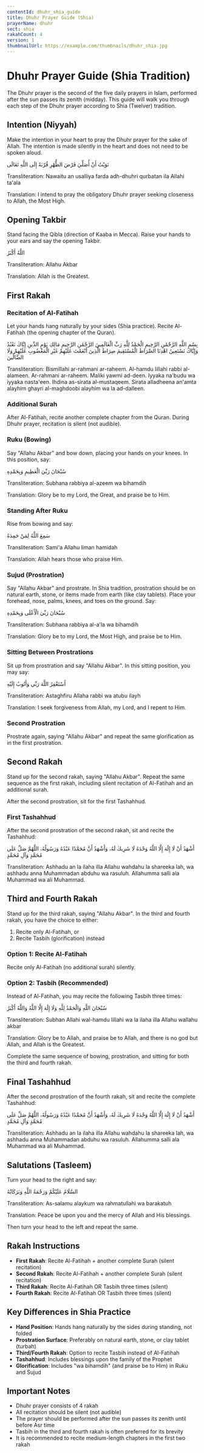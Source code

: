 ```yaml
---
contentId: dhuhr_shia_guide
title: Dhuhr Prayer Guide (Shia)
prayerName: dhuhr
sect: shia
rakahCount: 4
version: 1
thumbnailUrl: https://example.com/thumbnails/dhuhr_shia.jpg
---
```


# Dhuhr Prayer Guide (Shia Tradition)

The Dhuhr prayer is the second of the five daily prayers in Islam, performed after the sun passes its zenith (midday). This guide will walk you through each step of the Dhuhr prayer according to Shia (Twelver) tradition.

## Intention (Niyyah)

Make the intention in your heart to pray the Dhuhr prayer for the sake of Allah. The intention is made silently in the heart and does not need to be spoken aloud.

نَوَيْتُ أَنْ أُصَلِّيَ فَرْضَ الظُّهْرِ قُرْبَةً إِلَى اللَّهِ تَعَالَى

Transliteration: Nawaitu an usalliya farda adh-dhuhri qurbatan ila Allahi ta'ala

Translation: I intend to pray the obligatory Dhuhr prayer seeking closeness to Allah, the Most High.

## Opening Takbir

Stand facing the Qibla (direction of Kaaba in Mecca). Raise your hands to your ears and say the opening Takbir.

اللَّهُ أَكْبَرُ

Transliteration: Allahu Akbar

Translation: Allah is the Greatest.

## First Rakah

### Recitation of Al-Fatihah

Let your hands hang naturally by your sides (Shia practice). Recite Al-Fatihah (the opening chapter of the Quran).

بِسْمِ اللَّهِ الرَّحْمَٰنِ الرَّحِيمِ
الْحَمْدُ لِلَّهِ رَبِّ الْعَالَمِينَ
الرَّحْمَٰنِ الرَّحِيمِ
مَالِكِ يَوْمِ الدِّينِ
إِيَّاكَ نَعْبُدُ وَإِيَّاكَ نَسْتَعِينُ
اهْدِنَا الصِّرَاطَ الْمُسْتَقِيمَ
صِرَاطَ الَّذِينَ أَنْعَمْتَ عَلَيْهِمْ غَيْرِ الْمَغْضُوبِ عَلَيْهِمْ وَلَا الضَّالِّينَ

Transliteration: Bismillahi ar-rahmani ar-raheem. Al-hamdu lillahi rabbi al-alameen. Ar-rahmani ar-raheem. Maliki yawmi ad-deen. Iyyaka na'budu wa iyyaka nasta'een. Ihdina as-sirata al-mustaqeem. Sirata alladheena an'amta alayhim ghayri al-maghdoobi alayhim wa la ad-dalleen.

### Additional Surah

After Al-Fatihah, recite another complete chapter from the Quran. During Dhuhr prayer, recitation is silent (not audible).

### Ruku (Bowing)

Say "Allahu Akbar" and bow down, placing your hands on your knees. In this position, say:

سُبْحَانَ رَبِّيَ الْعَظِيمِ وَبِحَمْدِهِ

Transliteration: Subhana rabbiya al-azeem wa bihamdih

Translation: Glory be to my Lord, the Great, and praise be to Him.

### Standing After Ruku

Rise from bowing and say:

سَمِعَ اللَّهُ لِمَنْ حَمِدَهُ

Transliteration: Sami'a Allahu liman hamidah

Translation: Allah hears those who praise Him.

### Sujud (Prostration)

Say "Allahu Akbar" and prostrate. In Shia tradition, prostration should be on natural earth, stone, or items made from earth (like clay tablets). Place your forehead, nose, palms, knees, and toes on the ground. Say:

سُبْحَانَ رَبِّيَ الْأَعْلَى وَبِحَمْدِهِ

Transliteration: Subhana rabbiya al-a'la wa bihamdih

Translation: Glory be to my Lord, the Most High, and praise be to Him.

### Sitting Between Prostrations

Sit up from prostration and say "Allahu Akbar". In this sitting position, you may say:

أَسْتَغْفِرُ اللَّهَ رَبِّي وَأَتُوبُ إِلَيْهِ

Transliteration: Astaghfiru Allaha rabbi wa atubu ilayh

Translation: I seek forgiveness from Allah, my Lord, and I repent to Him.

### Second Prostration

Prostrate again, saying "Allahu Akbar" and repeat the same glorification as in the first prostration.

## Second Rakah

Stand up for the second rakah, saying "Allahu Akbar". Repeat the same sequence as the first rakah, including silent recitation of Al-Fatihah and an additional surah.

After the second prostration, sit for the first Tashahhud.

### First Tashahhud

After the second prostration of the second rakah, sit and recite the Tashahhud:

أَشْهَدُ أَنْ لَا إِلَٰهَ إِلَّا اللَّهُ وَحْدَهُ لَا شَرِيكَ لَهُ، وَأَشْهَدُ أَنَّ مُحَمَّدًا عَبْدُهُ وَرَسُولُهُ، اللَّهُمَّ صَلِّ عَلَى مُحَمَّدٍ وَآلِ مُحَمَّدٍ

Transliteration: Ashhadu an la ilaha illa Allahu wahdahu la shareeka lah, wa ashhadu anna Muhammadan abduhu wa rasuluh. Allahumma salli ala Muhammad wa ali Muhammad.

## Third and Fourth Rakah

Stand up for the third rakah, saying "Allahu Akbar". In the third and fourth rakah, you have the choice to either:
1. Recite only Al-Fatihah, or
2. Recite Tasbih (glorification) instead

### Option 1: Recite Al-Fatihah
Recite only Al-Fatihah (no additional surah) silently.

### Option 2: Tasbih (Recommended)
Instead of Al-Fatihah, you may recite the following Tasbih three times:

سُبْحَانَ اللَّهِ وَالْحَمْدُ لِلَّهِ وَلَا إِلَٰهَ إِلَّا اللَّهُ وَاللَّهُ أَكْبَرُ

Transliteration: Subhan Allahi wal-hamdu lillahi wa la ilaha illa Allahu wallahu akbar

Translation: Glory be to Allah, and praise be to Allah, and there is no god but Allah, and Allah is the Greatest.

Complete the same sequence of bowing, prostration, and sitting for both the third and fourth rakah.

## Final Tashahhud

After the second prostration of the fourth rakah, sit and recite the complete Tashahhud:

أَشْهَدُ أَنْ لَا إِلَٰهَ إِلَّا اللَّهُ وَحْدَهُ لَا شَرِيكَ لَهُ، وَأَشْهَدُ أَنَّ مُحَمَّدًا عَبْدُهُ وَرَسُولُهُ، اللَّهُمَّ صَلِّ عَلَى مُحَمَّدٍ وَآلِ مُحَمَّدٍ

Transliteration: Ashhadu an la ilaha illa Allahu wahdahu la shareeka lah, wa ashhadu anna Muhammadan abduhu wa rasuluh. Allahumma salli ala Muhammad wa ali Muhammad.

## Salutations (Tasleem)

Turn your head to the right and say:

السَّلَامُ عَلَيْكُمْ وَرَحْمَةُ اللَّهِ وَبَرَكَاتُهُ

Transliteration: As-salamu alaykum wa rahmatullahi wa barakatuh

Translation: Peace be upon you and the mercy of Allah and His blessings.

Then turn your head to the left and repeat the same.

## Rakah Instructions

- **First Rakah**: Recite Al-Fatihah + another complete Surah (silent recitation)
- **Second Rakah**: Recite Al-Fatihah + another complete Surah (silent recitation)
- **Third Rakah**: Recite Al-Fatihah OR Tasbih three times (silent)
- **Fourth Rakah**: Recite Al-Fatihah OR Tasbih three times (silent)

## Key Differences in Shia Practice

- **Hand Position**: Hands hang naturally by the sides during standing, not folded
- **Prostration Surface**: Preferably on natural earth, stone, or clay tablet (turbah)
- **Third/Fourth Rakah**: Option to recite Tasbih instead of Al-Fatihah
- **Tashahhud**: Includes blessings upon the family of the Prophet
- **Glorification**: Includes "wa bihamdih" (and praise be to Him) in Ruku and Sujud

## Important Notes

- Dhuhr prayer consists of 4 rakah
- All recitation should be silent (not audible)
- The prayer should be performed after the sun passes its zenith until before Asr time
- Tasbih in the third and fourth rakah is often preferred for its brevity
- It is recommended to recite medium-length chapters in the first two rakah
